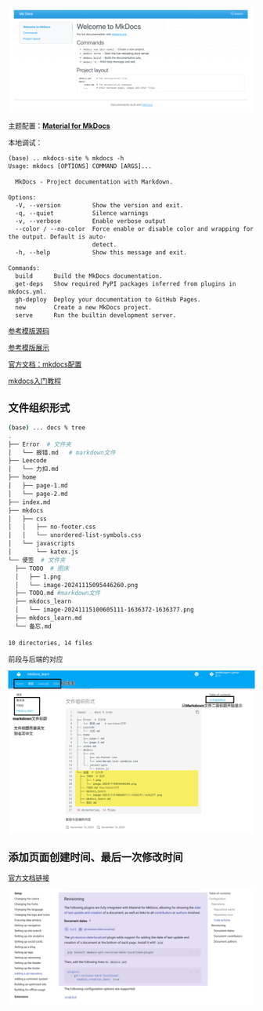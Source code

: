 ![image-20241115100605111](mkdocs_learn/image-20241115100605111-1636372-1636377.png)

主题配置：[**Material for MkDocs**](https://squidfunk.github.io/mkdocs-material/getting-started/)

本地调试：

```
(base) .. mkdocs-site % mkdocs -h
Usage: mkdocs [OPTIONS] COMMAND [ARGS]...

  MkDocs - Project documentation with Markdown.

Options:
  -V, --version         Show the version and exit.
  -q, --quiet           Silence warnings
  -v, --verbose         Enable verbose output
  --color / --no-color  Force enable or disable color and wrapping for the output. Default is auto-
                        detect.
  -h, --help            Show this message and exit.

Commands:
  build      Build the MkDocs documentation.
  get-deps   Show required PyPI packages inferred from plugins in mkdocs.yml.
  gh-deploy  Deploy your documentation to GitHub Pages.
  new        Create a new MkDocs project.
  serve      Run the builtin development server.
```

[参考模版源码](https://github.com/Yang-Xijie/yang-xijie.github.io)

[参考模版展示](https://yang-xijie.github.io/)

[官方文档：mkdocs配置 ](https://squidfunk.github.io/mkdocs-material/setup/changing-the-colors/)

[mkdocs入门教程]( https://b23.tv/jQs24a5)

## 文件组织形式

```bash
(base) ... docs % tree
.
├── Error  # 文件夹
│   └── 报错.md   # markdown文件
├── Leecode
│   └── 力扣.md
├── home
│   ├── page-1.md
│   └── page-2.md
├── index.md
├── mkdocs
│   ├── css
│   │   ├── no-footer.css
│   │   └── unordered-list-symbols.css
│   └── javascripts
│       └── katex.js
└── 便签  # 文件夹
  ├── TODO  # 图床
  │   ├── 1.png
  │   └── image-20241115095446260.png
  ├── TODO.md #markdown文件
  ├── mkdocs_learn
  │   └── image-20241115100605111-1636372-1636377.png
  ├── mkdocs_learn.md
  └── 备忘.md

10 directories, 14 files
```

前段与后端的对应

![image-20241115101310759](mkdocs_learn/image-20241115101310759.png)

## 添加页面创建时间、最后一次修改时间

[官方文档链接](https://squidfunk.github.io/mkdocs-material/setup/adding-a-git-repository/#code-actions)

![image-20241115101535524](mkdocs_learn/image-20241115101535524.png)

